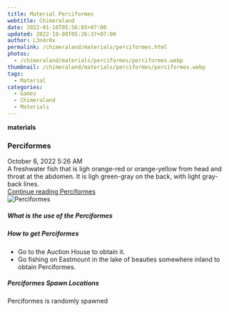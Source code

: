 ```yaml
---
title: Material Perciformes
webtitle: Chimeraland
date: 2022-01-16T05:56:03+07:00
updated: 2022-10-08T05:26:37+07:00
author: L3n4r0x
permalink: /chimeraland/materials/perciformes.html
photos:
  - /chimeraland/materials/perciformes/perciformes.webp
thumbnail: /chimeraland/materials/perciformes/perciformes.webp
tags:
  - Material
categories:
  - Games
  - Chimeraland
  - Materials
---
```


<section id="bootstrap-wrapper">
  <link
    rel="stylesheet"
    href="https://cdn.statically.io/gh/dimaslanjaka/Web-Manajemen/40ac3225/css/bootstrap-4.5-wrapper.css"
  />
  <div
    class="row g-0 border rounded overflow-hidden flex-md-row mb-4 shadow-sm position-relative"
  >
    <div class="col p-4 d-flex flex-column position-static">
      <strong class="d-inline-block mb-2 text-success">materials</strong>
      <h3 class="mb-0">Perciformes</h3>
      <div class="mb-1 text-muted">October 8, 2022 5:26 AM</div>
      <div class="mb-2 border p-1">
        A freshwater fish that is ligh orange-red or orange-yellow from head and
        throat at the abdomen. It is ligh green-gray on the back, with light
        gray-back lines.
      </div>
      <a href="#" class="stretched-link d-none">Continue reading Perciformes</a>
    </div>
    <div class="col-auto d-none d-lg-block">
      <img
        src="/chimeraland/materials/perciformes/perciformes.webp"
        alt="Perciformes"
      />
    </div>
  </div>
  <div class="row">
    <div class="col-lg-6 col-12 mb-2">
      <div class="card">
        <div class="card-body">
          <h5 class="card-title">What is the use of the Perciformes</h5>
          <div class="card-text"><ul></ul></div>
        </div>
      </div>
    </div>
    <div class="col-lg-6 col-12 mb-2">
      <div class="card">
        <div class="card-body">
          <h5 class="card-title">How to get Perciformes</h5>
          <div class="card-text">
            <ul>
              <li>Go to the Auction House to obtain it.</li>
              <li>
                Go fishing on Eastmount in the lake of beauties somewhere inland
                to obtain Perciformes.
              </li>
            </ul>
          </div>
        </div>
      </div>
    </div>
    <div class="col-12 mb-2">
      <h5>Perciformes Spawn Locations</h5>
      <p>Perciformes is randomly spawned</p>
    </div>
  </div>
</section>